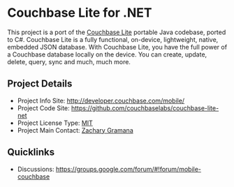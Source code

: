 # Couchbase Lite for .NET

This project is a port of the [Couchbase Lite](http://developer.couchbase.com/mobile/) portable Java codebase, ported to C#. Couchbase Lite is a fully functional, on-device, lightweight, native, embedded JSON database. With Couchbase Lite, you have the full power of a Couchbase database locally on the device. You can create, update, delete, query, sync and much, much more.

## Project Details
* Project Info Site: http://developer.couchbase.com/mobile/
* Project Code Site: https://github.com/couchbaselabs/couchbase-lite-net
* Project License Type: [MIT](https://github.com/couchbaselabs/couchbase-lite-net/blob/master/LICENSE)
* Project Main Contact: [Zachary Gramana](https://github.com/zgramana)

## Quicklinks

* Discussions: https://groups.google.com/forum/#!forum/mobile-couchbase